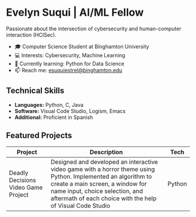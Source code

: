 # Evelyn Suqui | AI/ML Fellow 

Passionate about the intersection of cybersecurity and human-computer interaction (HCISec).

- 🎓 Computer Science Student at Binghamton University
- 💻 Interests: Cybersecurity, Machine Learning
- 🌱 Currently learning: Python for Data Science
- 📫 Reach me: esuquiestrel@binghamton.edu

## Technical Skills
- **Languages:** Python, C, Java
- **Software:** Visual Code Studio, Logism, Emacs
- **Additional:** Proficient in Spanish

## Featured Projects
| Project       | Description   | Tech |
| ------------- | ------------- | ------------- |
| Deadly Decisions Video Game Project  | Designed and developed an interactive video game with a horror theme using Python. Implemented an algorithm to create a main screen, a window for name input, choice selection, and aftermath of each choice with the help of Visual Code Studio |   Python   |
